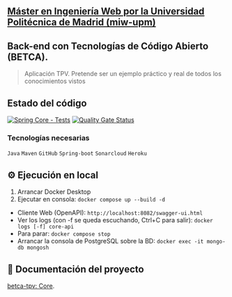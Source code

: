 ## [Máster en Ingeniería Web por la Universidad Politécnica de Madrid (miw-upm)](http://miw.etsisi.upm.es)

## Back-end con Tecnologías de Código Abierto (BETCA).

> Aplicación TPV. Pretende ser un ejemplo práctico y real de todos los conocimientos vistos

## Estado del código

[![Spring Core - Tests](https://github.com/miw-upm/betca-tpv-core/actions/workflows/ci.yml/badge.svg)](https://github.com/miw-upm/betca-tpv-core/actions/workflows/ci.yml)
[![Quality Gate Status](https://sonarcloud.io/api/project_badges/measure?branch=develop&project=es.upm.miw%3Abetca-tpv-core&metric=alert_status)](https://sonarcloud.io/dashboard?id=es.upm.miw%3Abetca-tpv-core&branch=develop)

### Tecnologías necesarias

`Java` `Maven` `GitHub` `Spring-boot` `Sonarcloud` `Heroku`

## :gear: Ejecución en local
1. Arrancar Docker Desktop
1. Ejecutar en consola: `docker compose up --build -d`

* Cliente Web (OpenAPI): `http://localhost:8082/swagger-ui.html`
* Ver los logs (con -f se queda escuchando, Ctrl+C para salir): `docker logs [-f] core-api`
* Para parar: `docker compose stop`
* Arrancar la consola de PostgreSQL sobre la BD: `docker exec -it mongo-db mongosh`

## :book: Documentación del proyecto
[betca-tpv: Core](https://github.com/miw-upm/betca-tpv#back-end-core).

